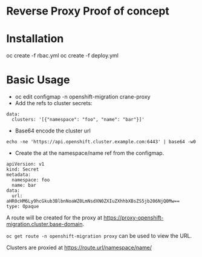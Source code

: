 # Reverse Proxy Proof of concept

# Installation
oc create -f rbac.yml
oc create -f deploy.yml

# Basic Usage
- oc edit configmap -n openshift-migration crane-proxy
- Add the refs to cluster secrets:
```
data:
  clusters: '[{"namespace": "foo", "name": "bar"}]'
```
- Base64 encode the cluster url
```
echo -ne 'https://api.openshift.cluster.example.com:6443' | base64 -w0
```
- Create the at the namespace/name ref from the configmap.
```
apiVersion: v1
kind: Secret
metadata:
  namespace: foo
  name: bar
data:
  url: aHR0cHM6Ly9hcGkub3BlbnNoaWZ0LmNsdXN0ZXIuZXhhbXBsZS5jb206NjQ0Mw==
type: Opaque

```

A route will be created for the proxy at https://proxy-openshift-migration.cluster.base-domain.  
  
`oc get route -n openshift-migration proxy` can be used to view the URL.
  
Clusters are proxied at https://route.url/namespace/name/  
